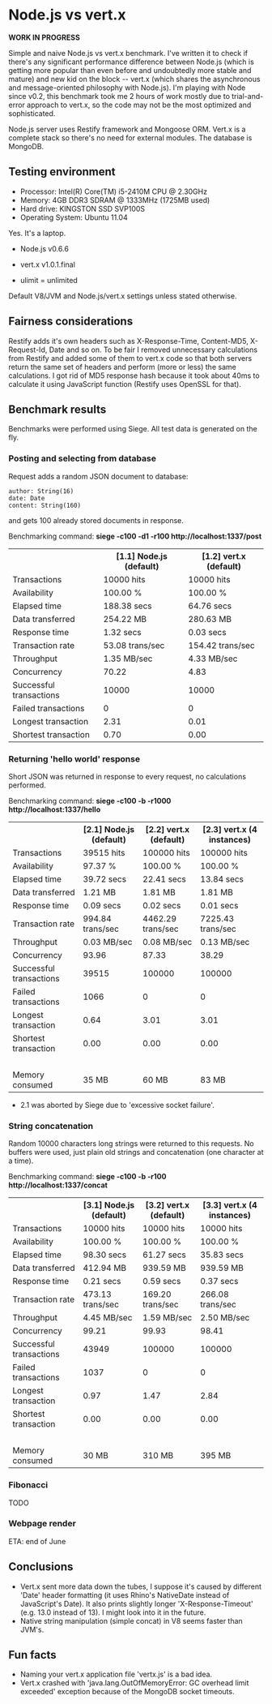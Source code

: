 Node.js vs vert.x
=================

**WORK IN PROGRESS**

Simple and naive Node.js vs vert.x benchmark. I've written it to check if there's any significant performance difference between Node.js (which is getting more popular than even before and undoubtedly more stable and mature) and new kid on the block -- vert.x (which shares the asynchronous and message-oriented philosophy with Node.js). I'm playing with Node since v0.2, this benchmark took me 2 hours of work mostly due to trial-and-error approach to vert.x, so the code may not be the most optimized and sophisticated.

Node.js server uses Restify framework and Mongoose ORM. Vert.x is a complete stack so there's no need for external modules. The database is MongoDB.

Testing environment
-------------------

* Processor: Intel(R) Core(TM) i5-2410M CPU @ 2.30GHz
* Memory: 4GB DDR3 SDRAM @ 1333MHz (1725MB used)
* Hard drive: KINGSTON SSD SVP100S
* Operating System: Ubuntu 11.04

Yes. It's a laptop.

* Node.js v0.6.6
* vert.x v1.0.1.final

* ulimit = unlimited

Default V8/JVM and Node.js/vert.x settings unless stated otherwise.

Fairness considerations
-----------------------

Restify adds it's own headers such as X-Response-Time, Content-MD5, X-Request-Id, Date and so on. To be fair I removed unnecessary calculations from Restify and added some of them to vert.x code so that both servers return the same set of headers and perform (more or less) the same calculations. I got rid of MD5 response hash because it took about 40ms to calculate it using JavaScript function (Restify uses OpenSSL for that).

Benchmark results
-----------------

Benchmarks were performed using Siege. All test data is generated on the fly.

### Posting and selecting from database

Request adds a random JSON document to database:

    author: String(16)
    date: Date
    content: String(160)

and gets 100 already stored documents in response.

Benchmarking command: **siege -c100 -d1 -r100 http://localhost:1337/post**

<table>
  <tr>
    <th></th>
    <th>[1.1] Node.js (default)</th>
    <th>[1.2] vert.x (default)</th>
  </tr>
  <tr>
    <td>Transactions</td>
    <td>10000 hits</td>
    <td>10000 hits</td>
  </tr>
  <tr>
    <td>Availability</td>
    <td>100.00 %</td>
    <td>100.00 %</td>
  </tr>
  <tr>
    <td>Elapsed time</td>
    <td>188.38 secs</td>
    <td>64.76 secs</td>
  </tr>
  <tr>
    <td>Data transferred</td>
    <td>254.22 MB</td>
    <td>280.63 MB</td>
  </tr>
  <tr>
    <td>Response time</td>
    <td>1.32 secs</td>
    <td>0.03 secs</td>
  </tr>
  <tr>
    <td>Transaction rate</td>
    <td>53.08 trans/sec</td>
    <td>154.42 trans/sec</td>
  </tr>
  <tr>
    <td>Throughput</td>
    <td>1.35 MB/sec</td>
    <td>4.33 MB/sec</td>
  </tr>
  <tr>
    <td>Concurrency</td>
    <td>70.22</td>
    <td>4.83</td>
  </tr>
  <tr>
    <td>Successful transactions</td>
    <td>10000</td>
    <td>10000</td>
  </tr>
  <tr>
    <td>Failed transactions</td>
    <td>0</td>
    <td>0</td>
  </tr>
  <tr>
    <td>Longest transaction</td>
    <td>2.31</td>
    <td>0.01</td>
  </tr>
  <tr>
    <td>Shortest transaction</td>
    <td>0.70</td>
    <td>0.00</td>
  </tr>
</table>

### Returning 'hello world' response

Short JSON was returned in response to every request, no calculations performed.

Benchmarking command: **siege -c100 -b -r1000 http://localhost:1337/hello**

<table>
  <tr>
    <th></th>
    <th>[2.1] Node.js (default)</th>
    <th>[2.2] vert.x (default)</th>
    <th>[2.3] vert.x (4 instances)</th>
  </tr>
  <tr>
    <td>Transactions</td>
    <td>39515 hits</td>
    <td>100000 hits</td>
    <td>100000 hits</td>
  </tr>
  <tr>
    <td>Availability</td>
    <td>97.37 %</td>
    <td>100.00 %</td>
    <td>100.00 %</td>
  </tr>
  <tr>
    <td>Elapsed time</td>
    <td>39.72 secs</td>
    <td>22.41 secs</td>
    <td>13.84 secs</td>
  </tr>
  <tr>
    <td>Data transferred</td>
    <td>1.21 MB</td>
    <td>1.81 MB</td>
    <td>1.81 MB</td>
  </tr>
  <tr>
    <td>Response time</td>
    <td>0.09 secs</td>
    <td>0.02 secs</td>
    <td>0.01 secs</td>
  </tr>
  <tr>
    <td>Transaction rate</td>
    <td>994.84 trans/sec</td>
    <td>4462.29 trans/sec</td>
    <td>7225.43 trans/sec</td>
  </tr>
  <tr>
    <td>Throughput</td>
    <td>0.03 MB/sec</td>
    <td>0.08 MB/sec</td>
    <td>0.13 MB/sec</td>
  </tr>
  <tr>
    <td>Concurrency</td>
    <td>93.96</td>
    <td>87.33</td>
    <td>38.29</td>
  </tr>
  <tr>
    <td>Successful transactions</td>
    <td>39515</td>
    <td>100000</td>
    <td>100000</td>
  </tr>
  <tr>
    <td>Failed transactions</td>
    <td>1066</td>
    <td>0</td>
    <td>0</td>
  </tr>
  <tr>
    <td>Longest transaction</td>
    <td>0.64</td>
    <td>3.01</td>
    <td>3.01</td>
  </tr>
  <tr>
    <td>Shortest transaction</td>
    <td>0.00</td>
    <td>0.00</td>
    <td>0.00</td>
  </tr>
  <tr>
    <td>&nbsp;</td>
    <td>&nbsp;</td>
    <td>&nbsp;</td>
    <td>&nbsp;</td>
  </tr>
  <tr>
    <td>Memory consumed</td>
    <td>35 MB</td>
    <td>60 MB</td>
    <td>83 MB</td>
  </tr>
</table>

* 2.1 was aborted by Siege due to 'excessive socket failure'.

### String concatenation

Random 10000 characters long strings were returned to this requests. No buffers were used, just plain old strings and concatenation (one character at a time).

Benchmarking command: **siege -c100 -b -r100 http://localhost:1337/concat**

<table>
  <tr>
    <th></th>
    <th>[3.1] Node.js (default)</th>
    <th>[3.2] vert.x (default)</th>
    <th>[3.3] vert.x (4 instances)</th>
  </tr>
  <tr>
    <td>Transactions</td>
    <td>10000 hits</td>
    <td>10000 hits</td>
    <td>10000 hits</td>
  </tr>
  <tr>
    <td>Availability</td>
    <td>100.00 %</td>
    <td>100.00 %</td>
    <td>100.00 %</td>
  </tr>
  <tr>
    <td>Elapsed time</td>
    <td>98.30 secs</td>
    <td>61.27 secs</td>
    <td>35.83 secs</td>
  </tr>
  <tr>
    <td>Data transferred</td>
    <td>412.94 MB</td>
    <td>939.59 MB</td>
    <td>939.59 MB</td>
  </tr>
  <tr>
    <td>Response time</td>
    <td>0.21 secs</td>
    <td>0.59 secs</td>
    <td>0.37 secs</td>
  </tr>
  <tr>
    <td>Transaction rate</td>
    <td>473.13 trans/sec</td>
    <td>169.20 trans/sec</td>
    <td>266.08 trans/sec</td>
  </tr>
  <tr>
    <td>Throughput</td>
    <td>4.45 MB/sec</td>
    <td>1.59 MB/sec</td>
    <td>2.50 MB/sec</td>
  </tr>
  <tr>
    <td>Concurrency</td>
    <td>99.21</td>
    <td>99.93</td>
    <td>98.41</td>
  </tr>
  <tr>
    <td>Successful transactions</td>
    <td>43949</td>
    <td>100000</td>
    <td>100000</td>
  </tr>
  <tr>
    <td>Failed transactions</td>
    <td>1037</td>
    <td>0</td>
    <td>0</td>
  </tr>
  <tr>
    <td>Longest transaction</td>
    <td>0.97</td>
    <td>1.47</td>
    <td>2.84</td>
  </tr>
  <tr>
    <td>Shortest transaction</td>
    <td>0.00</td>
    <td>0.00</td>
    <td>0.00</td>
  </tr>
  <tr>
    <td>&nbsp;</td>
    <td>&nbsp;</td>
    <td>&nbsp;</td>
    <td>&nbsp;</td>
  </tr>
  <tr>
    <td>Memory consumed</td>
    <td>30 MB</td>
    <td>310 MB</td>
    <td>395 MB</td>
  </tr>
</table>



### Fibonacci

TODO

### Webpage render

ETA: end of June

Conclusions
-----------

* Vert.x sent more data down the tubes, I suppose it's caused by different 'Date' header formatting (it uses Rhino's NativeDate instead of JavaScript's Date). It also prints slightly longer 'X-Response-Timeout' (e.g. 13.0 instead of 13). I might look into it in the future.
* Native string manipulation (simple concat) in V8 seems faster than JVM's.

Fun facts
---------

* Naming your vert.x application file 'vertx.js' is a bad idea.
* Vert.x crashed with 'java.lang.OutOfMemoryError: GC overhead limit exceeded' exception because of the MongoDB socket timeouts.
